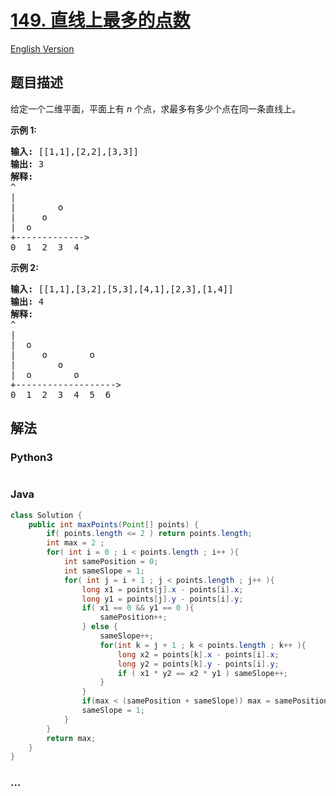 # [149. 直线上最多的点数](https://leetcode-cn.com/problems/max-points-on-a-line)

[English Version](/solution/0100-0199/0149.Max%20Points%20on%20a%20Line/README_EN.md)

## 题目描述

<!-- 这里写题目描述 -->
<p>给定一个二维平面，平面上有&nbsp;<em>n&nbsp;</em>个点，求最多有多少个点在同一条直线上。</p>

<p><strong>示例 1:</strong></p>

<pre><strong>输入:</strong> [[1,1],[2,2],[3,3]]
<strong>输出:</strong> 3
<strong>解释:</strong>
^
|
| &nbsp; &nbsp; &nbsp; &nbsp;o
| &nbsp; &nbsp; o
| &nbsp;o &nbsp;
+-------------&gt;
0 &nbsp;1 &nbsp;2 &nbsp;3  4
</pre>

<p><strong>示例&nbsp;2:</strong></p>

<pre><strong>输入:</strong> [[1,1],[3,2],[5,3],[4,1],[2,3],[1,4]]
<strong>输出:</strong> 4
<strong>解释:</strong>
^
|
|  o
| &nbsp;&nbsp;&nbsp;&nbsp;o&nbsp;&nbsp;      o
| &nbsp;&nbsp;&nbsp;&nbsp;   o
| &nbsp;o &nbsp;      o
+-------------------&gt;
0 &nbsp;1 &nbsp;2 &nbsp;3 &nbsp;4 &nbsp;5 &nbsp;6</pre>

## 解法

<!-- 这里可写通用的实现逻辑 -->

<!-- tabs:start -->

### **Python3**

<!-- 这里可写当前语言的特殊实现逻辑 -->

```python

```

### **Java**

<!-- 这里可写当前语言的特殊实现逻辑 -->

```java
class Solution {
    public int maxPoints(Point[] points) {
        if( points.length <= 2 ) return points.length;
        int max = 2 ;
        for( int i = 0 ; i < points.length ; i++ ){
            int samePosition = 0;
            int sameSlope = 1;
            for( int j = i + 1 ; j < points.length ; j++ ){
                long x1 = points[j].x - points[i].x;
                long y1 = points[j].y - points[i].y;
                if( x1 == 0 && y1 == 0 ){
                    samePosition++;
                } else {
                    sameSlope++;
                    for(int k = j + 1 ; k < points.length ; k++ ){
                        long x2 = points[k].x - points[i].x;
                        long y2 = points[k].y - points[i].y;
                        if ( x1 * y2 == x2 * y1 ) sameSlope++;
                    }
                }
                if(max < (samePosition + sameSlope)) max = samePosition + sameSlope;
                sameSlope = 1;
            }
        }
        return max;
    }
}
```

### **...**

```

```

<!-- tabs:end -->
